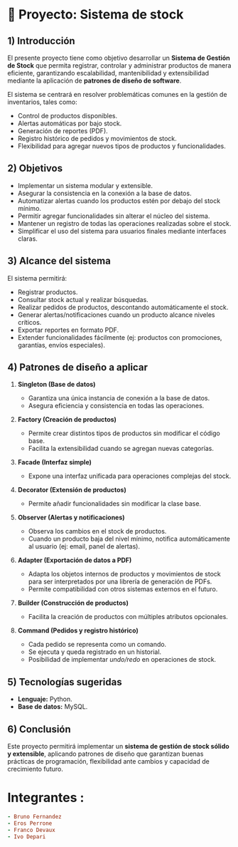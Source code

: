 # 🎯 Proyecto: Sistema de stock
## 1) Introducción
El presente proyecto tiene como objetivo desarrollar un **Sistema de Gestión de Stock** que permita registrar, controlar y administrar productos de manera eficiente, garantizando escalabilidad, mantenibilidad y extensibilidad mediante la aplicación de **patrones de diseño de software**.  

El sistema se centrará en resolver problemáticas comunes en la gestión de inventarios, tales como:  
- Control de productos disponibles.  
- Alertas automáticas por bajo stock.  
- Generación de reportes (PDF).  
- Registro histórico de pedidos y movimientos de stock.  
- Flexibilidad para agregar nuevos tipos de productos y funcionalidades.  

## 2) Objetivos
- Implementar un sistema modular y extensible.  
- Asegurar la consistencia en la conexión a la base de datos.  
- Automatizar alertas cuando los productos estén por debajo del stock mínimo.  
- Permitir agregar funcionalidades sin alterar el núcleo del sistema.  
- Mantener un registro de todas las operaciones realizadas sobre el stock.  
- Simplificar el uso del sistema para usuarios finales mediante interfaces claras.  

## 3) Alcance del sistema
El sistema permitirá:  
- Registrar productos.  
- Consultar stock actual y realizar búsquedas.  
- Realizar pedidos de productos, descontando automáticamente el stock.  
- Generar alertas/notificaciones cuando un producto alcance niveles críticos.  
- Exportar reportes en formato PDF.  
- Extender funcionalidades fácilmente (ej: productos con promociones, garantías, envíos especiales).  

## 4) Patrones de diseño a aplicar

1. **Singleton (Base de datos)**  
   - Garantiza una única instancia de conexión a la base de datos.  
   - Asegura eficiencia y consistencia en todas las operaciones.  

2. **Factory (Creación de productos)**  
   - Permite crear distintos tipos de productos sin modificar el código base.  
   - Facilita la extensibilidad cuando se agregan nuevas categorías.  

3. **Facade (Interfaz simple)**  
   - Expone una interfaz unificada para operaciones complejas del stock.  

4. **Decorator (Extensión de productos)**  
   - Permite añadir funcionalidades sin modificar la clase base.  

5. **Observer (Alertas y notificaciones)**  
   - Observa los cambios en el stock de productos.  
   - Cuando un producto baja del nivel mínimo, notifica automáticamente al usuario (ej: email, panel de alertas).  

6. **Adapter (Exportación de datos a PDF)**  
   - Adapta los objetos internos de productos y movimientos de stock para ser interpretados por una librería de generación de PDFs.  
   - Permite compatibilidad con otros sistemas externos en el futuro.  

7. **Builder (Construcción de productos)**  
   - Facilita la creación de productos con múltiples atributos opcionales.  

8. **Command (Pedidos y registro histórico)**  
   - Cada pedido se representa como un comando.  
   - Se ejecuta y queda registrado en un historial.  
   - Posibilidad de implementar *undo/redo* en operaciones de stock.  

## 5) Tecnologías sugeridas
- **Lenguaje:** Python.  
- **Base de datos:** MySQL.  
## 6) Conclusión
Este proyecto permitirá implementar un **sistema de gestión de stock sólido y extensible**, aplicando patrones de diseño que garantizan buenas prácticas de programación, flexibilidad ante cambios y capacidad de crecimiento futuro.  

# Integrantes :
```ruby
- Bruno Fernandez
- Eros Perrone
- Franco Devaux
- Ivo Depari
```
